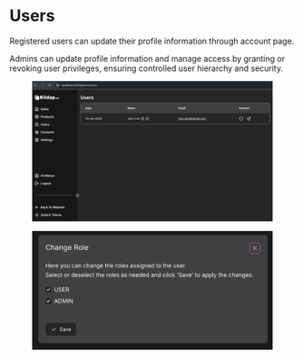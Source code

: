 # Users

Registered users can update their profile information through account page.&#x20;

Admins can update profile information and manage access by granting or revoking user privileges, ensuring controlled user hierarchy and security.

<figure><img src="../assets/image (8).png" alt=""><figcaption></figcaption></figure>

<figure><img src="../assets/image (13).png" alt=""><figcaption></figcaption></figure>

